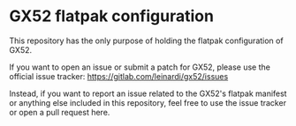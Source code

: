 # GX52 flatpak configuration
This repository has the only purpose of holding the flatpak configuration of GX52.

If you want to open an issue or submit a patch for GX52, please use the official issue tracker:
https://gitlab.com/leinardi/gx52/issues

Instead, if you want to report an issue related to the GX52's flatpak manifest or anything else
included in this repository, feel free to use the issue tracker or open a  pull request here. 